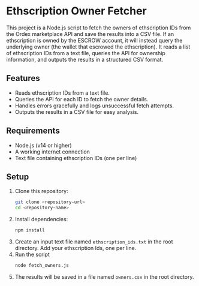 # Ethscription Owner Fetcher

This project is a Node.js script to fetch the owners of ethscription IDs from the Ordex marketplace API and save the results into a CSV file. If an ethscription is owned by the ESCROW account, it will instead query the underlying owner (the wallet that escrowed the ethscription). It reads a list of ethscription IDs from a text file, queries the API for ownership information, and outputs the results in a structured CSV format.

## Features
- Reads ethscription IDs from a text file.
- Queries the API for each ID to fetch the owner details.
- Handles errors gracefully and logs unsuccessful fetch attempts.
- Outputs the results in a CSV file for easy analysis.

## Requirements
- Node.js (v14 or higher)
- A working internet connection
- Text file containing ethscription IDs (one per line)

## Setup

1. Clone this repository:
   ```bash
   git clone <repository-url>
   cd <repository-name>

2. Install dependencies:
   ```bash
   npm install
3. Create an input text file named `ethscription_ids.txt` in the root directory. Add your ethscription Ids, one per line.
4. Run the script
    ```bash
   node fetch_owners.js
6. The results will be saved in a file named `owners.csv` in the root directory.

